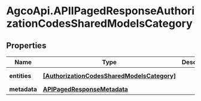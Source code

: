 # AgcoApi.APIIPagedResponseAuthorizationCodesSharedModelsCategory

## Properties

Name | Type | Description | Notes
------------ | ------------- | ------------- | -------------
**entities** | [**[AuthorizationCodesSharedModelsCategory]**](AuthorizationCodesSharedModelsCategory.md) |  | [optional] [readonly] 
**metadata** | [**APIPagedResponseMetadata**](APIPagedResponseMetadata.md) |  | [optional] 


